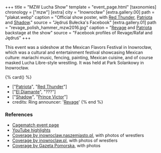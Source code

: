 +++
title = "MZW Lucha Show"
template = "event_page.html"
[taxonomies]
chronology = ["mzw"]
[extra]
city = "Inowrocław"
[extra.gallery.00]
path = "plakat.webp"
caption = "Official show poster, with [Red Thunder](@/w/red-thunder.md), [Patriota](@/w/jedrus-bulecka.md) and [Shadow](@/w/shadow.md)."
source = "Jędruś Bułecka's Facebook"
[extra.gallery.01]
path = "revage_polish_hammer_mzw2016.jpg"
caption = "[Revage](@/w/rafael-kid.md) and [Patriota](@/w/jedrus-bulecka.md) backstage at the show"
source = "Facebook profiles of Revage/Rafał and Jędruś"
+++

This event was a sideshow at the Mexican Flavors Festival in Inowrocław, which was a cultural and entertainment festival showcasing Mexican culture: mariachi music, fencing, painting, Mexican cuisine, and of course masked Lucha Libre-style wrestling. It was held at Park Solankowy in Inowrocław.

{% card() %}
- ["[Patriota](@/w/jedrus-bulecka.md)", "[Red Thunder](@/w/red-thunder.md)"]
- ["[El Diamante](@/w/asmund.md)", "???"]
- ["[Shadow](@/w/shadow.md)", "[Prince Victor](@/w/vic-golden.md)"]
- credits:
    Ring announcer: '[Revage](@/w/rafael-kid.md)'
{% end %}

### References

* [Cagematch event page](https://www.cagematch.net/?id=1&nr=322459)
* [YouTube highlights](https://www.youtube.com/watch?v=Wucpm6M5WEQ)
* [Coverage by inowroclaw.naszemiasto.pl](https://inowroclaw.naszemiasto.pl/klimat-meksykanski-zagoscil-w-solankach/ar/c2-3853156), with photos of wrestlers
* [Coverage by inowroclaw.pl](https://www.inowroclaw.pl/aktualnosc-336-meksyk_w_parku_solankowym.html), with photos of wrestlers
* [Coverage by Gazeta Pomorska](https://pomorska.pl/meksykanski-festiwal-smakow-w-inowroclawiu-zdjecia/ar/10613970), with photos
